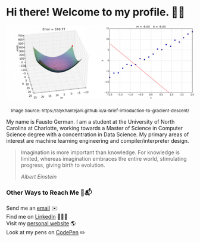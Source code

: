# Hi there! Welcome to my profile. 👋🏾

![Main image that lists Fausto German's topics of interest: Computer Science, Machine Learning, Artificial Intelligence, Algorithms, and Mathematics.](./MachineLearning.gif)
<p align="center"><sub>Image Source: https://alykhantejani.github.io/a-brief-introduction-to-gradient-descent/</sub></p>

My name is Fausto German. I am a student at the University of North Carolina at Charlotte, working towards a Master of Science in Computer Science degree with a concentration in Data Science. My primary areas of interest are machine learning engineering and compiler/interpreter design.

> Imagination is more important than knowledge.  For knowledge is limited, whereas imagination embraces the entire world, stimulating progress, giving birth to evolution.
>
> *Albert Einstein*

### Other Ways to Reach Me 🔗📬
Send me an <a href="mailto:faustotnc@gmail.com" target="_blank" rel="noopener">email</a> ✉️ <br />
Find me on <a href="https://linkedin.com/in/fgerman" target="_blank" rel="noopener">LinkedIn</a> 👨🏽‍💼 <br />
Visit my <a href="https://faustogerman.com" target="_blank" rel="noopener">personal website</a> 🌎<br />
Look at my pens on <a href="https://codepen.io/faustotnc" target="_blank" rel="noopener">CodePen</a> ✏️
